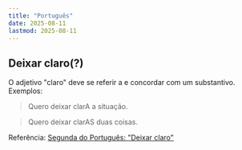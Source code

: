 ```yaml
---
title: "Português"
date: 2025-08-11
lastmod: 2025-08-11
---
```


## Deixar claro(?)
O adjetivo "claro" deve se referir a e concordar com um substantivo. Exemplos:

> Quero deixar clarA a situação.

> Quero deixar clarAS duas coisas.

Referência: [Segunda do Português: "Deixar claro"](https://portais.ufma.br/PortalUfma/paginas/noticias/noticia.jsf?id=57764)
